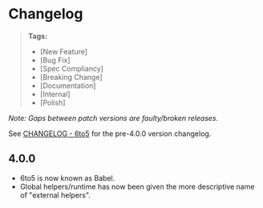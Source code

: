 # Changelog

> **Tags:**
> - [New Feature]
> - [Bug Fix]
> - [Spec Compliancy]
> - [Breaking Change]
> - [Documentation]
> - [Internal]
> - [Polish]

_Note: Gaps between patch versions are faulty/broken releases._

See [CHANGELOG - 6to5](CHANGELOG-6to5.md) for the pre-4.0.0 version changelog.

## 4.0.0

 * 6to5 is now known as Babel.
 * Global helpers/runtime has now been given the more descriptive name of "external helpers".
